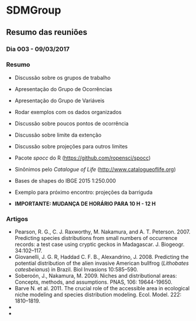 # SDMGroup

## Resumo das reuniões

### Dia 003 - 09/03/2017

### Resumo
- Discussão sobre os grupos de trabalho
- Apresentação do Grupo de Ocorrências
- Apresentação do Grupo de Variáveis
- Rodar exemplos com os dados organizados
- Discussão sobre poucos pontos de ocorrência
- Discussão sobre limite da extenção
- Discussão sobre projeções para outros limites
- Pacote *spocc* do R (https://github.com/ropensci/spocc)
- Sinônimos pelo *Catalogue of Life* (http://www.catalogueoflife.org)
- Bases de shapes do IBGE 2015 1:250.000
- Exemplo para próximo encontro: projeções da barriguda

- **IMPORTANTE: MUDANÇA DE HORÁRIO PARA 10 H - 12 H**

### Artigos
- Pearson, R. G., C. J. Raxworthy, M. Nakamura, and A. T. Peterson. 2007. Predicting species distributions from small numbers of 
  occurrence records: a test case using cryptic geckos in Madagascar. J. Biogeogr. 34:102–117. 
- Giovanelli, J. G. R, Haddad C. F. B., Alexandrino, J. 2008. Predicting the potential distribution of the alien invasive American bullfrog (*Lithobates catesbeianus*) in Brazil. Biol Invasions 10:585–590. 
- Soberoón, J., Nakamura, M. 2009. Niches and distributional areas: Concepts, methods, and assumptions. PNAS, 106: 19644-19650. 
- Barve N. et al. 2011. The crucial role of the accessible area in ecological niche modeling and species distribution modeling. Ecol. Model. 222: 1810–1819.
- 
- 
